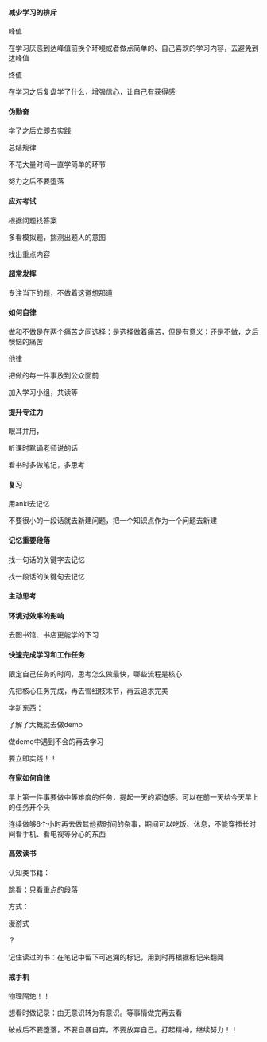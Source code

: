 #### 减少学习的排斥

峰值

在学习厌恶到达峰值前换个环境或者做点简单的、自己喜欢的学习内容，去避免到达峰值

终值

在学习之后复盘学了什么，增强信心，让自己有获得感

#### 伪勤奋

学了之后立即去实践

总结规律

不花大量时间一直学简单的环节

努力之后不要堕落

#### 应对考试

根据问题找答案

多看模拟题，揣测出题人的意图

找出重点内容

#### 超常发挥

专注当下的题，不做着这道想那道

#### 如何自律

做和不做是在两个痛苦之间选择：是选择做着痛苦，但是有意义；还是不做，之后懊恼的痛苦



他律

把做的每一件事放到公众面前

加入学习小组，共读等

#### 提升专注力

眼耳并用，

听课时默诵老师说的话

看书时多做笔记，多思考



#### 复习

用anki去记忆

不要很小的一段话就去新建问题，把一个知识点作为一个问题去新建

#### 记忆重要段落

找一句话的关键字去记忆

找一段话的关键句去记忆

#### 主动思考



#### 环境对效率的影响

去图书馆、书店更能学的下习

#### 快速完成学习和工作任务

限定自己任务的时间，思考怎么做最快，哪些流程是核心

先把核心任务完成，再去管细枝末节，再去追求完美

学新东西：

了解了大概就去做demo

做demo中遇到不会的再去学习

要立即实践！！

#### 在家如何自律

早上第一件事要做中等难度的任务，提起一天的紧迫感。可以在前一天给今天早上的任务开个头

连续做够6个小时再去做其他费时间的杂事，期间可以吃饭、休息，不能穿插长时间看手机、看电视等分心的东西

#### 高效读书

认知类书籍：

跳看：只看重点的段落

方式：

漫游式

？

记住读过的书：在笔记中留下可追溯的标记，用到时再根据标记来翻阅

#### 戒手机

物理隔绝！！

想看时做记录：由无意识转为有意识。等事情做完再去看



破戒后不要堕落，不要自暴自弃，不要放弃自己。打起精神，继续努力！！



